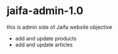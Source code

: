 # jaifa-admin-1.0
this is admin side of Jaifa website
objective

- add and update products
- add and update articles
